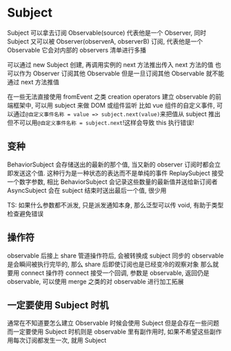 # Subject

Subject 可以拿去订阅 Observable(source) 代表他是一个 Observer, 同时 Subject 又可以被 Observer(observerA, observerB) 订阅, 代表他是一个 Observable
它会对内部的 observers 清单进行多播

可以通过 new Subject 创建, 再调用实例的 next 方法推出传入 next 方法的值
也可以作为 Observer 订阅其他 Observable
但是一旦订阅其他 Observable 就不能通过 next 方法推值

在一些无法直接使用 fromEvent 之类 creation operators 建立 observable 的前端框架中, 可以用 subject 来做 DOM 或组件监听
比如 vue 组件的自定义事件, 可以通过`@自定义事件名称 = value => subject.next(value)`来把值从 subject 推出
但不可以用`@自定义事件名称 = subject.next`!这样会导致 this 执行错误!

## 变种

BehaviorSubject 会存储送出的最新的那个值, 当又新的 observer 订阅时都会立即发送这个值. 这种行为是一种状态的表达而不是单纯的事件
ReplaySubject 接受一个数字参数, 相比 BehaviorSubject 会记录这些数量的最新值并送给新订阅者
AsyncSubject 会在 subject 结束时送出最后一个值, 很少用

TS: 如果什么参数都不派发, 只是派发通知本身, 那么泛型可以传 void, 有助于类型检查避免错误

## 操作符

observable 后接上 share 管道操作符后, 会被转换成 subject
同步的 observable 是会瞬间被执行完毕的, 那么 share 后即使订阅也是已经变冷的观察对象
那么就要用 connect 操作符 connect 接受一个回调, 参数是 observable, 返回仍是 observable, 可以使用 merge 之类的对 observable 进行加工拓展

## 一定要使用 Subject 时机

通常在不知道要怎么建立 Observable 时候会使用 Subject
但是会存在一些问题
而一定要使用 Subject 时机则是 observable 里有副作用时, 如果不希望这些副作用每次订阅都发生一次, 就用 Subject
